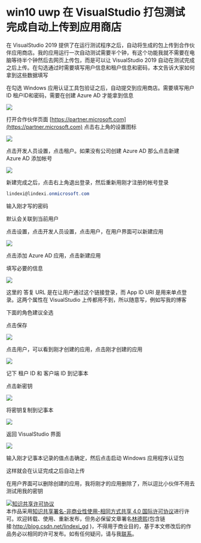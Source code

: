 
# win10 uwp 在 VisualStudio 打包测试完成自动上传到应用商店

在 VisualStudio 2019 提供了在运行测试程序之后，自动将生成的包上传到合作伙伴应用商店。我的应用运行一次自动测试需要半个钟，有这个功能我就不需要在电脑等待半个钟然后去网页上传包，而是可以让 VisualStudio 2019 自动在测试完成之后上传。在勾选通过时需要填写用户信息和租户信息和密码，本文告诉大家如何拿到这些数据填写

<!--more-->


<!-- 发布 -->

在勾选 Windows 应用认证工具包验证之后，自动提交到应用商店。需要填写用户 ID 租户ID和密码，需要在创建 Azure AD 才能拿到信息

<!-- ![](image/win10 uwp 在 VisualStudio 打包测试完成自动上传到应用商店/win10 uwp 在 VisualStudio 打包测试完成自动上传到应用商店1.png) -->

![](http://image.acmx.xyz/lindexi%2F20201783843788)

打开合作伙伴页面 [https://partner.microsoft.com](https://partner.microsoft.com) 点击右上角的设置图标

<!-- ![](image/win10 uwp 在 VisualStudio 打包测试完成自动上传到应用商店/win10 uwp 在 VisualStudio 打包测试完成自动上传到应用商店0.png) -->

![](http://image.acmx.xyz/lindexi%2F202016212149880)

点击开发人员设置，点击租户。如果没有公司创建 Azure AD 那么点击新建 Azure AD 添加帐号

<!-- ![](image/win10 uwp 在 VisualStudio 打包测试完成自动上传到应用商店/win10 uwp 在 VisualStudio 打包测试完成自动上传到应用商店2.png) -->

![](http://image.acmx.xyz/lindexi%2F20201783931901)

新建完成之后，点击右上角退出登录，然后重新用刚才注册的帐号登录

```csharp
lindexi@lindexi.onmicrosoft.com
```

输入刚才写的密码

默认会关联到当前用户

点击设置，点击开发人员设置，点击用户，在用户界面可以新建应用

<!-- ![](image/win10 uwp 在 VisualStudio 打包测试完成自动上传到应用商店/win10 uwp 在 VisualStudio 打包测试完成自动上传到应用商店3.png) -->

![](http://image.acmx.xyz/lindexi%2F2020178429966)

点击添加 Azure AD 应用，点击新建应用

填写必要的信息

<!-- ![](image/win10 uwp 在 VisualStudio 打包测试完成自动上传到应用商店/win10 uwp 在 VisualStudio 打包测试完成自动上传到应用商店4.png) -->

![](http://image.acmx.xyz/lindexi%2F20201784618831)

这里的 答复 URL 是在让用户通过这个链接登录，而 App ID URI 是用来单点登录。这两个属性在 VisualStudio 上传都用不到，所以随意写，例如写我的博客

下面的角色建议全选

点击保存

<!-- ![](image/win10 uwp 在 VisualStudio 打包测试完成自动上传到应用商店/win10 uwp 在 VisualStudio 打包测试完成自动上传到应用商店5.png) -->

![](http://image.acmx.xyz/lindexi%2F20201785128)

点击用户，可以看到刚才创建的应用，点击刚才创建的应用

<!-- ![](image/win10 uwp 在 VisualStudio 打包测试完成自动上传到应用商店/win10 uwp 在 VisualStudio 打包测试完成自动上传到应用商店6.png) -->

![](http://image.acmx.xyz/lindexi%2F20201785153943)

记下 租户 ID 和 客户端 ID 到记事本

点击新密钥

<!-- ![](image/win10 uwp 在 VisualStudio 打包测试完成自动上传到应用商店/win10 uwp 在 VisualStudio 打包测试完成自动上传到应用商店7.png) -->

![](http://image.acmx.xyz/lindexi%2F20201785248958)

将密钥复制到记事本

<!-- ![](image/win10 uwp 在 VisualStudio 打包测试完成自动上传到应用商店/win10 uwp 在 VisualStudio 打包测试完成自动上传到应用商店8.png) -->

![](http://image.acmx.xyz/lindexi%2F20201785325225)

返回 VisualStudio 界面

<!-- ![](image/win10 uwp 在 VisualStudio 打包测试完成自动上传到应用商店/win10 uwp 在 VisualStudio 打包测试完成自动上传到应用商店9.png) -->

![](http://image.acmx.xyz/lindexi%2F20201785614861)

输入刚才记事本记录的值点击确定，然后点击启动 Windows 应用程序认证包

这样就会在认证完成之后自动上传

在用户界面可以删除创建的应用，我将刚才的应用删除了，所以逗比小伙伴不用去测试用我的密钥





<a rel="license" href="http://creativecommons.org/licenses/by-nc-sa/4.0/"><img alt="知识共享许可协议" style="border-width:0" src="https://licensebuttons.net/l/by-nc-sa/4.0/88x31.png" /></a><br />本作品采用<a rel="license" href="http://creativecommons.org/licenses/by-nc-sa/4.0/">知识共享署名-非商业性使用-相同方式共享 4.0 国际许可协议</a>进行许可。欢迎转载、使用、重新发布，但务必保留文章署名[林德熙](http://blog.csdn.net/lindexi_gd)(包含链接:http://blog.csdn.net/lindexi_gd )，不得用于商业目的，基于本文修改后的作品务必以相同的许可发布。如有任何疑问，请与我[联系](mailto:lindexi_gd@163.com)。